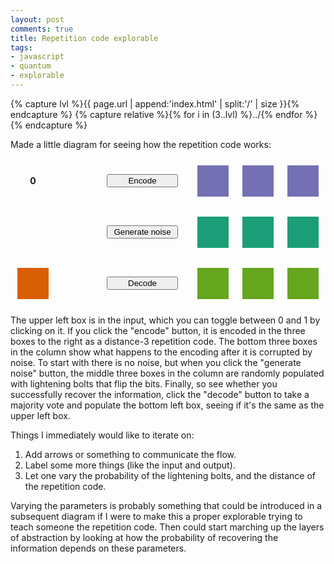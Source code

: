 ```yaml
---
layout: post
comments: true
title: Repetition code explorable
tags:
- javascript
- quantum
- explorable
---
```


{% capture lvl %}{{ page.url | append:'index.html' | split:'/' | size }}{% endcapture %}
{% capture relative %}{% for i in (3..lvl) %}../{% endfor %}{% endcapture %}

<style>
.parent-container {
display: flex;
flex-direction: column;
align-items: center;
justify-content: center;
}

.container {
display: flex;
align-items: center;
justify-content: center;
}

.grid-container {
display: grid;
grid-template-columns: repeat(3, 1fr);
grid-gap: 10px;
justify-content: center;
align-items: center;
}

.triple-box {
display: flex;
align-items: center;
justify-content: center;
}

#toggleBox, .outputBox, .conditionalBox, #decodeBox {
width: 50px;
height: 50px;
border: 1px solid white;
display: flex;
align-items: center;
justify-content: center;
margin: 10px;
font-weight: bold;
}

#toggleBox {
cursor: pointer;
}

.outputBox {
background-color: #7570b3;
}

.conditionalBox {
background-color: #66a61e;
}

#decodeBox {
background-color: #d95f02;
}

button {
margin: 10px;
}

.noiseBox {
width: 50px;
height: 50px;
border: 1px solid white;
display: flex;
align-items: center;
justify-content: center;
margin: 10px;
background-color: #1b9e77;
}
</style>

Made a little diagram for seeing how the repetition code works:

<div class="grid-container">
<div id="toggleBox" onclick="toggle()">0</div>
<button id="populateButton" onclick="populateBoxes()">Encode</button>
<div class="triple-box">
<div id="box1" class="outputBox"></div>
<div id="box2" class="outputBox"></div>
<div id="box3" class="outputBox"></div>
</div>
<div></div>
<button id="noiseButton" onclick="generateNoise()">Generate noise</button>
<div class="triple-box">
<div id="noiseBox1" class="noiseBox"></div>
<div id="noiseBox2" class="noiseBox"></div>
<div id="noiseBox3" class="noiseBox"></div>
</div>
<div id="decodeBox"></div>
<button id="decodeButton" onclick="decode()">Decode</button>
<div class="triple-box">
<div id="conditionalBox1" class="conditionalBox"></div>
<div id="conditionalBox2" class="conditionalBox"></div>
<div id="conditionalBox3" class="conditionalBox"></div>
</div>
</div>

The upper left box is in the input, which you can toggle between 0 and 1 by clicking on it.
If you click the "encode" button, it is encoded in the three boxes to the right as a distance-3 repetition code.
The bottom three boxes in the column show what happens to the encoding after it is corrupted by noise.
To start with there is no noise, but when you click the "generate noise" button, the middle three boxes in the column are randomly populated with lightening bolts that flip the bits.
Finally, so see whether you successfully recover the information, click the "decode" button to take a majority vote and populate the bottom left box, seeing if it's the same as the upper left box.

Things I immediately would like to iterate on:

1. Add arrows or something to communicate the flow.
2. Label some more things (like the input and output).
3. Let one vary the probability of the lightening bolts, and the distance of the repetition code.

Varying the parameters is probably something that could be introduced in a subsequent diagram if I were to make this a proper explorable trying to teach someone the repetition code.
Then could start marching up the layers of abstraction by looking at how the probability of recovering the information depends on these parameters.

<script src="{{ relative  }}js/blog/2024-02-05-repetition.js"></script>
